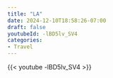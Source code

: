 ```yaml
---
title: "LA"
date: 2024-12-10T18:58:26-07:00
draft: false
youtubeId: -lBD5lv_SV4
categories:
- Travel
---
```


{{< youtube -lBD5lv_SV4 >}}